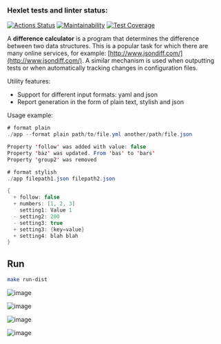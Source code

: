### Hexlet tests and linter status:
[![Actions Status](https://github.com/leonidbatoshkin/java-project-71/workflows/hexlet-check/badge.svg)](https://github.com/leonidbatoshkin/java-project-71/actions)
[![Maintainability](https://api.codeclimate.com/v1/badges/054ee6a6bead558e3b25/maintainability)](https://codeclimate.com/github/leonidbatoshkin/java-project-71/maintainability)
[![Test Coverage](https://api.codeclimate.com/v1/badges/054ee6a6bead558e3b25/test_coverage)](https://codeclimate.com/github/leonidbatoshkin/java-project-71/test_coverage)

A **difference calculator** is a program that determines the difference between two data structures. This is a popular task for which there are many online services, for example: [http://www.jsondiff.com/](http://www.jsondiff.com/). A similar mechanism is used when outputting tests or when automatically tracking changes in configuration files.

Utility features:

- Support for different input formats: yaml and json
- Report generation in the form of plain text, stylish and json

Usage example:

```java
# format plain
./app --format plain path/to/file.yml another/path/file.json

Property 'follow' was added with value: false
Property 'baz' was updated. From 'bas' to 'bars'
Property 'group2' was removed

# format stylish
./app filepath1.json filepath2.json

{
  + follow: false
  + numbers: [1, 2, 3]
    setting1: Value 1
  - setting2: 200
  - setting3: true
  + setting3: {key=value}
  + setting4: blah blah
}
```

## Run
```sh
make run-dist
```

![image](https://user-images.githubusercontent.com/46719906/229506693-11010106-c22f-474a-b8c5-9b13f747d70f.png)

![image](https://user-images.githubusercontent.com/46719906/229631414-0f3acea9-7668-439d-b1db-816ca3a1c386.png)

![image](https://user-images.githubusercontent.com/46719906/229910231-f1d9a4ce-117c-4832-8b3a-030b05d76baa.png)

![image](https://user-images.githubusercontent.com/46719906/229931743-3f654716-24e8-44ab-bb62-3ef21e7aa9d2.png)
